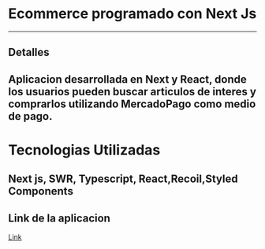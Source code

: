 # Ecommerce programado con Next Js
-------
## Detalles
Aplicacion desarrollada en Next y React, donde los usuarios pueden buscar articulos de interes y comprarlos utilizando MercadoPago como medio de pago.
------
# Tecnologias Utilizadas
Next js, SWR, Typescript, React,Recoil,Styled Components
----
## Link de la aplicacion
[Link](https://desafio-md-10.vercel.app/)

